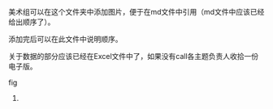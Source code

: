 美术组可以在这个文件夹中添加图片，便于在md文件中引用（md文件中应该已经给出顺序了）。

添加完后可以在此文件中说明顺序。

关于数据的部分应该已经在Excel文件中了，如果没有call各主题负责人收拾一份电子版。

fig

1. 
